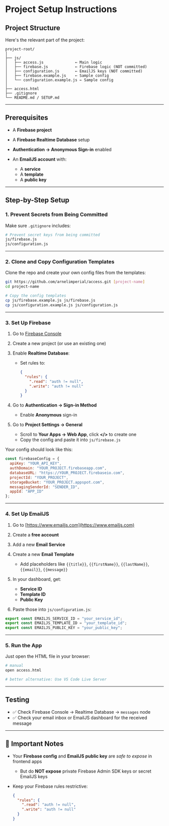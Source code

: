 #  Project Setup Instructions

## Project Structure

Here's the relevant part of the project:

```
project-root/
│
├── js/
│   ├── access.js              ← Main logic 
│   ├── firebase.js            ← Firebase logic (NOT committed)
│   ├── configuration.js       ← EmailJS keys (NOT committed)
│   ├── firebase.example.js    ← Sample config
│   └── configuration.example.js ← Sample config
│
├── access.html
├── .gitignore
└── README.md / SETUP.md
```

---

## Prerequisites

* A **Firebase project**
* A **Firebase Realtime Database** setup
* **Authentication → Anonymous Sign-in** enabled
* An **EmailJS account** with:

  * A **service**
  * A **template**
  * A **public key**

---

## Step-by-Step Setup

### 1. Prevent Secrets from Being Committed

Make sure `.gitignore` includes:

```bash
# Prevent secret keys from being committed
js/firebase.js
js/configuration.js
```

---

### 2. Clone and Copy Configuration Templates

Clone the repo and create your own config files from the templates:

```bash
git https://github.com/arnelimperial/access.git [project-name]
cd project-name

# Copy the config templates
cp js/firebase.example.js js/firebase.js
cp js/configuration.example.js js/configuration.js
```

---

### 3. Set Up Firebase

1. Go to [Firebase Console](https://console.firebase.google.com)
2. Create a new project (or use an existing one)
3. Enable **Realtime Database**:

   * Set rules to:

     ```json
     {
       "rules": {
         ".read": "auth != null",
         ".write": "auth != null"
       }
     }
     ```
4. Go to **Authentication → Sign-in Method**

   * Enable **Anonymous** sign-in
5. Go to **Project Settings → General**

   * Scroll to **Your Apps → Web App**, click **\</>** to create one
   * Copy the config and paste it into `js/firebase.js`

Your config should look like this:

```js
const firebaseConfig = {
  apiKey: "YOUR_API_KEY",
  authDomain: "YOUR_PROJECT.firebaseapp.com",
  databaseURL: "https://YOUR_PROJECT.firebaseio.com",
  projectId: "YOUR_PROJECT",
  storageBucket: "YOUR_PROJECT.appspot.com",
  messagingSenderId: "SENDER_ID",
  appId: "APP_ID"
};
```

---

### 4. Set Up EmailJS

1. Go to [https://www.emailjs.com](https://www.emailjs.com)
2. Create a **free account**
3. Add a new **Email Service**
4. Create a new **Email Template**

   * Add placeholders like `{{title}}`, `{{firstName}}`, `{{lastName}}`, `{{email}}`, `{{message}}`
5. In your dashboard, get:

   * **Service ID**
   * **Template ID**
   * **Public Key**
6. Paste those into `js/configuration.js`:

```js
export const EMAILJS_SERVICE_ID = "your_service_id";
export const EMAILJS_TEMPLATE_ID = "your_template_id";
export const EMAILJS_PUBLIC_KEY = "your_public_key";
```

---

### 5. Run the App

Just open the HTML file in your browser:

```bash
# manual
open access.html

# better alternative: Use VS Code Live Server

```

---

## Testing

* ✅ Check Firebase Console → Realtime Database → `messages` node
* ✅ Check your email inbox or EmailJS dashboard for the received message

---

## 🔐 Important Notes

* Your **Firebase config** and **EmailJS public key** are *safe to expose* in frontend apps

  * But do **NOT expose** private Firebase Admin SDK keys or secret EmailJS keys
* Keep your Firebase rules restrictive:

  ```json
  {
    "rules": {
      ".read": "auth != null",
      ".write": "auth != null"
    }
  }
  ```
